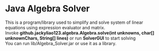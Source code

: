Java Algebra Solver
===================

This is a program/library used to simplify and solve system of linear equations using expression evaluator and matrix. <br>
Invoke <b>github.jackyliao123.algebra.Algebra.solve(int unknowns, char[] unknownChars, String[] lines)</b> or run <b>SolverGUI</b> to start solving <br>
You can run lib/Algebra_Solver.jar or use it as a library.